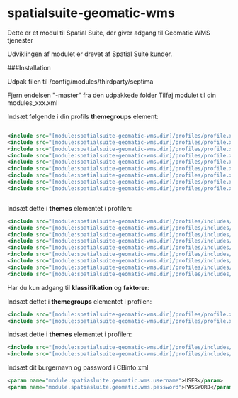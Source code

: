 # spatialsuite-geomatic-wms
Dette er et modul til Spatial Suite, der giver adgang til Geomatic WMS tjenester

Udviklingen af modulet er drevet af Spatial Suite kunder.  

###Installation

Udpak filen til  /config/modules/thirdparty/septima

Fjern endelsen "-master" fra den udpakkede folder
Tilføj modulet til din modules_xxx.xml

<module name="spatialsuite-geomatic-wms" dir="thirdparty/septima/spatialsuite-geomatic-wms" permissionlevel="public"/>

Indsæt følgende i din profils **themegroups** element:

```xml

<include src="[module:spatialsuite-geomatic-wms.dir]/profiles/profile.xml" nodes="/profile/themegroups/themegroup[@name='geomatic_klassifikation']" mustexist="false"/>
<include src="[module:spatialsuite-geomatic-wms.dir]/profiles/profile.xml" nodes="/profile/themegroups/themegroup[@name='faktorer']" mustexist="false"/>
<include src="[module:spatialsuite-geomatic-wms.dir]/profiles/profile.xml" nodes="/profile/themegroups/themegroup[@name='dagbefolkning']" mustexist="false"/>
<include src="[module:spatialsuite-geomatic-wms.dir]/profiles/profile.xml" nodes="/profile/themegroups/themegroup[@name='beskaeftigelse']" mustexist="false"/>
<include src="[module:spatialsuite-geomatic-wms.dir]/profiles/profile.xml" nodes="/profile/themegroups/themegroup[@name='ejerforhold']" mustexist="false"/>
<include src="[module:spatialsuite-geomatic-wms.dir]/profiles/profile.xml" nodes="/profile/themegroups/themegroup[@name='indkomst_og_formue']" mustexist="false"/>
<include src="[module:spatialsuite-geomatic-wms.dir]/profiles/profile.xml" nodes="/profile/themegroups/themegroup[@name='uddannelse']" mustexist="false"/>
<include src="[module:spatialsuite-geomatic-wms.dir]/profiles/profile.xml" nodes="/profile/themegroups/themegroup[@name='civilstand']" mustexist="false"/>
<include src="[module:spatialsuite-geomatic-wms.dir]/profiles/profile.xml" nodes="/profile/themegroups/themegroup[@name='alder']" mustexist="false"/>



```
Indsæt dette i **themes** elementet i profilen:

```xml
<include src="[module:spatialsuite-geomatic-wms.dir]/profiles/includes/themes-geomatic_klassifikation.xml" nodes="/themes/*" mustexist="false"/>
<include src="[module:spatialsuite-geomatic-wms.dir]/profiles/includes/themes-geomatic_faktorer.xml" nodes="/themes/*" mustexist="false"/>
<include src="[module:spatialsuite-geomatic-wms.dir]/profiles/includes/themes-geomatic_dagbefolkning.xml" nodes="/themes/*" mustexist="false"/>
<include src="[module:spatialsuite-geomatic-wms.dir]/profiles/includes/themes-geomatic_beskaeftigelse.xml" nodes="/themes/*" mustexist="false"/>
<include src="[module:spatialsuite-geomatic-wms.dir]/profiles/includes/themes-geomatic_ejerforhold.xml" nodes="/themes/*" mustexist="false"/>
<include src="[module:spatialsuite-geomatic-wms.dir]/profiles/includes/themes-geomatic_indkomst_formue.xml" nodes="/themes/*" mustexist="false"/>
<include src="[module:spatialsuite-geomatic-wms.dir]/profiles/includes/themes-geomatic_uddannelse.xml" nodes="/themes/*" mustexist="false"/>
<include src="[module:spatialsuite-geomatic-wms.dir]/profiles/includes/themes-geomatic_civilstand.xml" nodes="/themes/*" mustexist="false"/>
<include src="[module:spatialsuite-geomatic-wms.dir]/profiles/includes/themes-geomatic_alder.xml" nodes="/themes/*" mustexist="false"/>
```

Har du kun adgang til **klassifikation** og **faktorer**:

Indsæt dettet i **themegroups** elementet i profilen:

```xml
<include src="[module:spatialsuite-geomatic-wms.dir]/profiles/profile.xml" nodes="/profile/themegroups/themegroup[@name='geomatic_klassifikation']" mustexist="false"/>
<include src="[module:spatialsuite-geomatic-wms.dir]/profiles/profile.xml" nodes="/profile/themegroups/themegroup[@name='faktorer']" mustexist="false"/>
```

Indsæt dette i **themes** elementet i profilen:

```xml
<include src="[module:spatialsuite-geomatic-wms.dir]/profiles/includes/themes-geomatic_klassifikation.xml" nodes="/themes/*" mustexist="false"/>
<include src="[module:spatialsuite-geomatic-wms.dir]/profiles/includes/themes-geomatic_faktorer.xml" nodes="/themes/*" mustexist="false"/>
```

Indsæt dit burgernavn og password i CBinfo.xml

```xml
<param name="module.spatiasluite.geomatic.wms.username">USER</param>
<param name="module.spatiasluite.geomatic.wms.password">PASSWORD</param>
```


